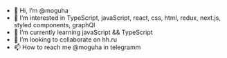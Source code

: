 - 👋 Hi, I’m @moguha
- 👀 I’m interested in TypeScript, javaScript, react, css, html, redux, next.js, styled components, graphQl 
- 🌱 I’m currently learning javaScript && TypeScript
- 💞️ I’m looking to collaborate on hh.ru
- 📫 How to reach me @moguha in telegramm

<!---
moguha/moguha is a ✨ special ✨ repository because its `README.md` (this file) appears on your GitHub profile.
You can click the Preview link to take a look at your changes.
--->

